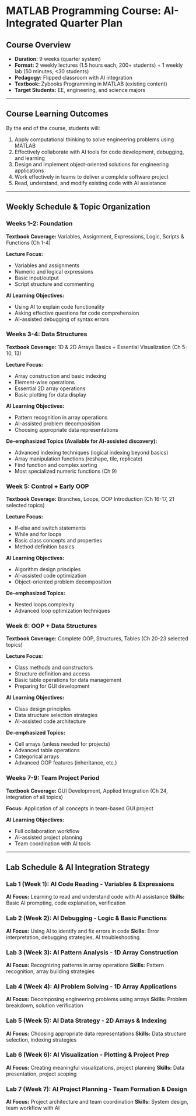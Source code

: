 # MATLAB Programming Course: AI-Integrated Quarter Plan

## Course Overview
- **Duration:** 9 weeks (quarter system)
- **Format:** 2 weekly lectures (1.5 hours each, 200+ students) + 1 weekly lab (50 minutes, <30 students)
- **Pedagogy:** Flipped classroom with AI integration
- **Textbook:** Zybooks Programming in MATLAB (existing content)
- **Target Students:** EE, engineering, and science majors

---

## Course Learning Outcomes
By the end of the course, students will:
1. Apply computational thinking to solve engineering problems using MATLAB
2. Effectively collaborate with AI tools for code development, debugging, and learning
3. Design and implement object-oriented solutions for engineering applications
4. Work effectively in teams to deliver a complete software project
5. Read, understand, and modify existing code with AI assistance

---

## Weekly Schedule & Topic Organization

### Weeks 1-2: Foundation
**Textbook Coverage:** Variables, Assignment, Expressions, Logic, Scripts & Functions (Ch 1-4)

**Lecture Focus:**
- Variables and assignments
- Numeric and logical expressions
- Basic input/output
- Script structure and commenting

**AI Learning Objectives:**
- Using AI to explain code functionality
- Asking effective questions for code comprehension
- AI-assisted debugging of syntax errors

### Weeks 3-4: Data Structures
**Textbook Coverage:** 1D & 2D Arrays Basics + Essential Visualization (Ch 5-10, 13)

**Lecture Focus:**
- Array construction and basic indexing
- Element-wise operations
- Essential 2D array operations
- Basic plotting for data display

**AI Learning Objectives:**
- Pattern recognition in array operations
- AI-assisted problem decomposition
- Choosing appropriate data representations

**De-emphasized Topics (Available for AI-assisted discovery):**
- Advanced indexing techniques (logical indexing beyond basics)
- Array manipulation functions (reshape, tile, replicate)
- Find function and complex sorting
- Most specialized numeric functions (Ch 9)

### Week 5: Control + Early OOP
**Textbook Coverage:** Branches, Loops, OOP Introduction (Ch 16-17, 21 selected topics)

**Lecture Focus:**
- If-else and switch statements
- While and for loops
- Basic class concepts and properties
- Method definition basics

**AI Learning Objectives:**
- Algorithm design principles
- AI-assisted code optimization
- Object-oriented problem decomposition

**De-emphasized Topics:**
- Nested loops complexity
- Advanced loop optimization techniques

### Week 6: OOP + Data Structures
**Textbook Coverage:** Complete OOP, Structures, Tables (Ch 20-23 selected topics)

**Lecture Focus:**
- Class methods and constructors
- Structure definition and access
- Basic table operations for data management
- Preparing for GUI development

**AI Learning Objectives:**
- Class design principles
- Data structure selection strategies
- AI-assisted code architecture

**De-emphasized Topics:**
- Cell arrays (unless needed for projects)
- Advanced table operations
- Categorical arrays
- Advanced OOP features (inheritance, etc.)

### Weeks 7-9: Team Project Period
**Textbook Coverage:** GUI Development, Applied Integration (Ch 24, integration of all topics)

**Focus:** Application of all concepts in team-based GUI project

**AI Learning Objectives:**
- Full collaboration workflow
- AI-assisted project planning
- Team coordination with AI tools

---

## Lab Schedule & AI Integration Strategy

### Lab 1 (Week 1): AI Code Reading - Variables & Expressions
**AI Focus:** Learning to read and understand code with AI assistance
**Skills:** Basic AI prompting, code explanation, verification

### Lab 2 (Week 2): AI Debugging - Logic & Basic Functions
**AI Focus:** Using AI to identify and fix errors in code
**Skills:** Error interpretation, debugging strategies, AI troubleshooting

### Lab 3 (Week 3): AI Pattern Analysis - 1D Array Construction
**AI Focus:** Recognizing patterns in array operations
**Skills:** Pattern recognition, array building strategies

### Lab 4 (Week 4): AI Problem Solving - 1D Array Applications
**AI Focus:** Decomposing engineering problems using arrays
**Skills:** Problem breakdown, solution verification

### Lab 5 (Week 5): AI Data Strategy - 2D Arrays & Indexing
**AI Focus:** Choosing appropriate data representations
**Skills:** Data structure selection, indexing strategies

### Lab 6 (Week 6): AI Visualization - Plotting & Project Prep
**AI Focus:** Creating meaningful visualizations, project planning
**Skills:** Data presentation, project scoping

### Lab 7 (Week 7): AI Project Planning - Team Formation & Design
**AI Focus:** Project architecture and team coordination
**Skills:** System design, team workflow with AI

